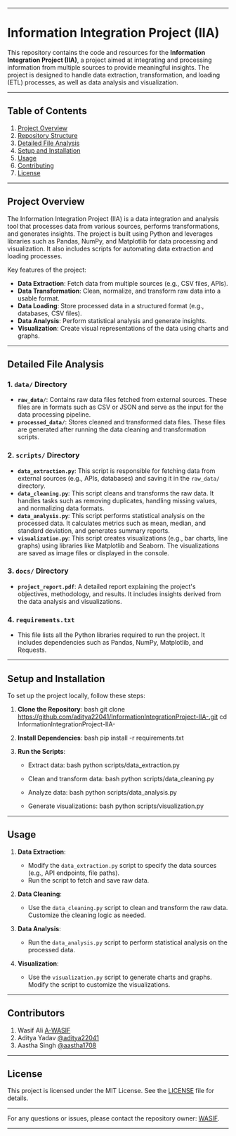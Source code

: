 
---
# Information Integration Project (IIA)

This repository contains the code and resources for the **Information Integration Project (IIA)**, a project aimed at integrating and processing information from multiple sources to provide meaningful insights. The project is designed to handle data extraction, transformation, and loading (ETL) processes, as well as data analysis and visualization.

---

## Table of Contents
1. [Project Overview](#project-overview)
2. [Repository Structure](#repository-structure)
3. [Detailed File Analysis](#detailed-file-analysis)
4. [Setup and Installation](#setup-and-installation)
5. [Usage](#usage)
6. [Contributing](#contributing)
7. [License](#license)

---

## Project Overview

The Information Integration Project (IIA) is a data integration and analysis tool that processes data from various sources, performs transformations, and generates insights. The project is built using Python and leverages libraries such as Pandas, NumPy, and Matplotlib for data processing and visualization. It also includes scripts for automating data extraction and loading processes.

Key features of the project:
- **Data Extraction**: Fetch data from multiple sources (e.g., CSV files, APIs).
- **Data Transformation**: Clean, normalize, and transform raw data into a usable format.
- **Data Loading**: Store processed data in a structured format (e.g., databases, CSV files).
- **Data Analysis**: Perform statistical analysis and generate insights.
- **Visualization**: Create visual representations of the data using charts and graphs.

---

## Detailed File Analysis

### 1. `data/` Directory
- **`raw_data/`**: Contains raw data files fetched from external sources. These files are in formats such as CSV or JSON and serve as the input for the data processing pipeline.
- **`processed_data/`**: Stores cleaned and transformed data files. These files are generated after running the data cleaning and transformation scripts.

### 2. `scripts/` Directory
- **`data_extraction.py`**: This script is responsible for fetching data from external sources (e.g., APIs, databases) and saving it in the `raw_data/` directory.
- **`data_cleaning.py`**: This script cleans and transforms the raw data. It handles tasks such as removing duplicates, handling missing values, and normalizing data formats.
- **`data_analysis.py`**: This script performs statistical analysis on the processed data. It calculates metrics such as mean, median, and standard deviation, and generates summary reports.
- **`visualization.py`**: This script creates visualizations (e.g., bar charts, line graphs) using libraries like Matplotlib and Seaborn. The visualizations are saved as image files or displayed in the console.

### 3. `docs/` Directory
- **`project_report.pdf`**: A detailed report explaining the project's objectives, methodology, and results. It includes insights derived from the data analysis and visualizations.

### 4. `requirements.txt`
- This file lists all the Python libraries required to run the project. It includes dependencies such as Pandas, NumPy, Matplotlib, and Requests.

---

## Setup and Installation

To set up the project locally, follow these steps:

1. **Clone the Repository**:
   bash
   git clone https://github.com/aditya22041/InformationIntegrationProject-IIA-.git
   cd InformationIntegrationProject-IIA-
   

2. **Install Dependencies**:
   bash
   pip install -r requirements.txt
   

3. **Run the Scripts**:
   - Extract data:
     bash
     python scripts/data_extraction.py
     
   - Clean and transform data:
     bash
     python scripts/data_cleaning.py
     
   - Analyze data:
     bash
     python scripts/data_analysis.py
     
   - Generate visualizations:
     bash
     python scripts/visualization.py
     

---

## Usage

1. **Data Extraction**:
   - Modify the `data_extraction.py` script to specify the data sources (e.g., API endpoints, file paths).
   - Run the script to fetch and save raw data.

2. **Data Cleaning**:
   - Use the `data_cleaning.py` script to clean and transform the raw data. Customize the cleaning logic as needed.

3. **Data Analysis**:
   - Run the `data_analysis.py` script to perform statistical analysis on the processed data.

4. **Visualization**:
   - Use the `visualization.py` script to generate charts and graphs. Modify the script to customize the visualizations.

---

## Contributors

1. Wasif Ali [A-WASIF](https://github.com/A-WASIF)
2. Aditya Yadav [@aditya22041](https://github.com/aditya22041)
3. Aastha Singh [@aastha1708](https://github.com/aastha1708)

---

## License

This project is licensed under the MIT License. See the [LICENSE](LICENSE) file for details.

---

For any questions or issues, please contact the repository owner: [WASIF](https://github.com/A-WASIF).


---
